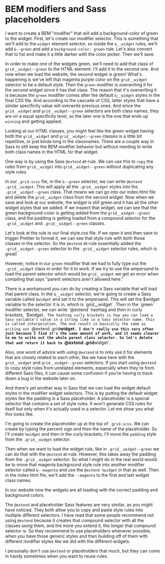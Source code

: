 # BEM modifiers and Sass placeholders

I want to create a BEM "modifier" that will add a background-color of green to the widget. First, let's create our modifier selector. This is something that we'll add to the `widget` element selector, so inside the `&__widget` rules, we'll add `&--green` and add a `background-color: green` rule. Let's also convert that to hsl and make it a little darker with the color picker. Then we'll save.

In order to make one of the widgets green, we'll need to add that class of `grid__widget--green` to the HTML element. I'll add it to the second one. And now when we load the website, the second widget is green! What's happening is we've left that magenta purple color on the `grid__widget` selector to be a default style. Then the `green` modifier is overwriting it for the second widget since it has that class. The reason that it's overwriting it is because the `green` modifier comes after the default `&__widget` styles in the final CSS file. And according to the cascade of CSS, latter styles that have a similar specificity value will overwrite previous ones. And since the `grid__widget` and `grid__widget--green` selectors are both class names, they are on a equal specificity level, so the later one is the one that ends up `winning` and getting applied.

Looking at our HTML classes, you might feel like the green widget having both the `grid__widget` and `grid__widget--green` classes is a little bit repetitive, or just kinda long in the classnames. There are a couple way in Sass to still keep the BEM modifier behavior but without needing to write both class names in the HTML for that widget.

One way is by using the Sass `@extend` at-rule. We can use this to `copy` the rules from `grid__widget` into `grid__widget--green` without duplicating any style rules.

In our `_grid.scss` file, in the `&--green` selector, we can write `@extend .grid__widget`. This will apply all the `.grid__widget` styles into the `.grid__widget--green` class. That means we can go into our index.html file and delete the `grid__widget` class from the second widget. Now when we save and look at our website, the widget is still green and it has all the other widget styles that we added. If we inspect that widget, we can see that the green background-color is getting added from the `grid__widget--green` class, and the padding is getting loaded from a compound selector for the `.grid__widget` and `.grid__widget--green` classes.

Let's look at the rule in our final style.css file. If we open it and then save to trigger Prettier to format it, we can see that style rule with both those classes in the selector. So the `@extend` at-rule essentially added the `.grid__widget--green` selector to the `.grid__widget` selector rules, which is great!

However, notice in our `green` modifier that we had to fully type out the `.grid__widget` class in order for it to work. If we try to use the ampersand to load the parent selector which would be `grid__widget` we get an error when compiling that says "parent selectors aren't allowed here."

There is a workaround you can do by creating a Sass variable that will load that parent class. In the `&__widget` selector, we're going to create a Sass variable called `$widget` and set it to the ampersand. This will set the $widget variable to the selector it is in, which is `grid__widget`. Then in the `green` modifier selector, we can write `@extend` hashtag and then in curly brackets, `$widget`. The hashtag curly brackets is how you can load a Sass variable's value in a string like in a Sass selector name. This is called interpolation. The end result is basically the same as writing out `@extend .grid**widget`. I don't really use this very often just because I find it's the same amount of work, and it seems clearer to me to write out the whole parent class selector. So let's delete that and return it back to `@extend .grid**widget`.

Also, one word of advice with using `@extend` is to only use it for elements that are closely related to each other, like we have here with the `grid__widget` and `grid__widget--green` selectors. If you start using `@extend` to copy style rules from unrelated elements, especially when they're from different Sass files, it can cause some confusion if you're having to track down a bug in the website later on.

And there's yet another way in Sass that we can load the widget default styles in the modifier widget selectors. This is by putting the default widget styles like the padding in a Sass placeholder. A placeholder is a special selector that contains a set of style rules. It won't generate CSS rules for itself but only when it's actually used in a selector. Let me show you what this looks like.

I'm going to create the placeholder up at the top of `_grid.scss`. We can create by typing the percent sign and then the name of the placeholder. So I'll create `%widget` and then in the curly brackets, I'll move the `padding` style from the `.grid__widget` selector.

Then when we want to load the widget rule, like in `.grid__widget--green` we can do that with the `@extend` at-rule. However, this takes away the padding from the `.grid__widget` selector. So what I might do in the real world would be to move that magenta background style rule into another modifier selector called `&--magenta` and use the `@extend %widget` in that as well. Then in the index.html file, we'll add the `--magenta` to the first and last widget class names.

In our website now the widgets are all loading with the correct padding and background colors.

The `@extend` and placeholder Sass features are very similar, as you might have noticed. They both allow you to copy and paste style rules into multiple different selectors. I have read that some people recommend not using `@extend` because it creates that compound selector with all the classes using them, and the more you extend it, the longer that compound selector is. So they recommend to use placeholders whenever possible, when you have those generic styles and then building off of them with different modifier styles like we did with the different widgets.

I personally don't use `@extend` or placeholders that much, but they can come in handy sometimes when you want to reuse rules.
